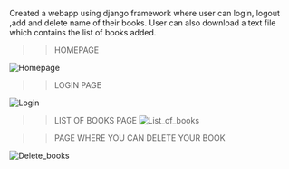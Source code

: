 Created a webapp using django framework where 
user can login,
logout ,add and delete name of their books.
User can also download a text file which contains the list of books added.

>> HOMEPAGE

![Homepage](https://user-images.githubusercontent.com/83720788/151767473-92815e3a-92ae-4d37-864d-1ecea524958b.png)

>> LOGIN PAGE

![Login](https://user-images.githubusercontent.com/83720788/151767598-7b7d45a5-adaa-4c9e-836d-e12dd64347d1.png)


>> LIST OF BOOKS PAGE
![List_of_books](https://user-images.githubusercontent.com/83720788/151767721-c858dc1f-b957-4a36-85d5-1fac3b46ff3f.png)


>> PAGE WHERE YOU CAN DELETE YOUR BOOK

![Delete_books](https://user-images.githubusercontent.com/83720788/151767864-e9a6e3c7-a1cb-4b24-b6d9-fcdc0d026bab.png)
